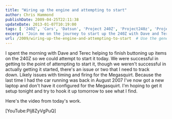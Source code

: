 ```yaml
---
title: "Wiring up the engine and attempting to start"
author: Chris Hammond
publishDate: 2009-04-25T22:11:38
updateDate: 2013-01-07T10:19:00
tags: [ '240Z', 'Cars', 'Datsun', 'Project 240Z', 'Project240z', 'Project240Zcom', 'Video', 'Videos' ]
excerpt: "Join me on the journey to start up the 240Z with Dave and Terec. Follow along as we troubleshoot timing and firing issues with the Megasquirt."
url: /2009/wiring-up-the-engine-and-attempting-to-start  # Use the generated URL with year
---
```

<div class="watch-video-desc description"> <p><span>I&#160;spent the morning with Dave and Terec helping to finish buttoning up items on the 240Z so we could attempt to start it today. We were successful in getting to the point of attempting to start it, though we weren't successful in actually getting it started, there's an issue or two that I&#160;need to track down.&#160;Likely issues with timing and firing for the Megasquirt. Because the last time I had the car running was back in August 2007 I've now got a new laptop and don't have it configured for the Megasquirt. I'm hoping to get it setup tonight and try to hook it up tomorrow to see what I&#160;find.</span></p> <p><span>Here's the video from today's work.</span></p> </div> <p>[YouTube:Plj8ZyVgPuQ]</p>


